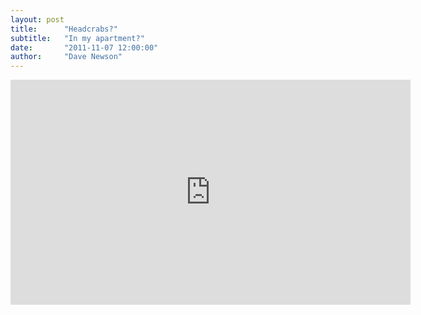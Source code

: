 ```yaml
---
layout: post
title:      "Headcrabs?"
subtitle:   "In my apartment?"
date:       "2011-11-07 12:00:00"
author:     "Dave Newson"
---
```


<iframe width="640" height="360" src="http://www.youtube.com/embed/o95MR8Wkl8Y" frameborder="0" allowfullscreen=""></iframe>